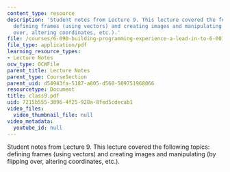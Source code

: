 ```yaml
---
content_type: resource
description: 'Student notes from Lecture 9. This lecture covered the following topics:
  defining frames (using vectors) and creating images and manipulating (by flipping
  over, altering coordinates, etc.).'
file: /courses/6-090-building-programming-experience-a-lead-in-to-6-001-january-iap-2005/7215b55530964f25928a8fed5cdecab1_class9.pdf
file_type: application/pdf
learning_resource_types:
- Lecture Notes
ocw_type: OCWFile
parent_title: Lecture Notes
parent_type: CourseSection
parent_uid: d54943fa-5187-a805-d568-509751968066
resourcetype: Document
title: class9.pdf
uid: 7215b555-3096-4f25-928a-8fed5cdecab1
video_files:
  video_thumbnail_file: null
video_metadata:
  youtube_id: null
---
```

Student notes from Lecture 9. This lecture covered the following topics: defining frames (using vectors) and creating images and manipulating (by flipping over, altering coordinates, etc.).

